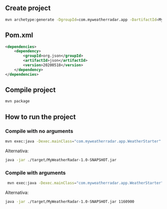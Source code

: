 ## Create project

```bash
mvn archetype:generate -DgroupId=com.myweatherradar.app -DartifactId=MyWeatherRadar -DarchetypeArtifactId=maven-archetype-quickstart -DinteractiveMode=false
```

## Pom.xml

```xml
<dependencies>
    <dependency>
        <groupId>org.json</groupId>
        <artifactId>json</artifactId>
        <version>20200518</version>
    </dependency>
</dependencies>
```


## Compile project

```bash
mvn package
```

## How to run the project

### Compile with no arguments

```bash
mvn exec:java -Dexec.mainClass="com.myweatherradar.app.WeatherStarter"
```

Alternativa:

```bash
java -jar ./target/MyWeatherRadar-1.0-SNAPSHOT.jar
```

### Compile with arguments

```bash
 mvn exec:java -Dexec.mainClass="com.myweatherradar.app.WeatherStarter" -Dexec.args="1160900"
```

Alternativa:

```bash
java -jar ./target/MyWeatherRadar-1.0-SNAPSHOT.jar 1160900
```
